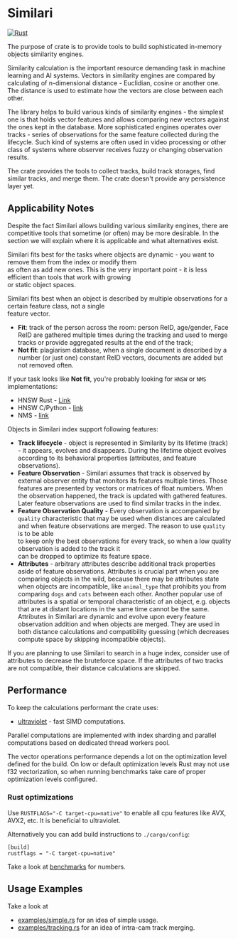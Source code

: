 # Similari

[![Rust](https://github.com/insight-platform/Similari/actions/workflows/rust.yml/badge.svg?branch=main)](https://github.com/insight-platform/Similari/actions/workflows/rust.yml)

The purpose of crate is to provide tools to build sophisticated in-memory objects similarity engines.

Similarity calculation is the important resource demanding task in machine learning and AI systems. Vectors in 
similarity engines are compared by calculating of n-dimensional distance - Euclidian, cosine or another one.
The distance is used to estimate how the vectors are close between each other.

The library helps to build various kinds of similarity engines - the simplest one is that holds vector features and 
allows comparing new vectors against the ones kept in the database. More sophisticated engines operates over tracks - 
series of observations for the same feature collected during the lifecycle. Such kind of systems are often used in video 
processing or other class of systems where observer receives fuzzy or changing observation results.

The crate provides the tools to collect tracks, build track storages, find similar tracks, and merge them. The crate 
doesn't provide any persistence layer yet.

## Applicability Notes

Despite the fact Similari allows building various similarity engines, there are competitive tools that sometime (or 
often) may be more desirable. In the section we will explain where it is applicable and what alternatives exist.

Similari fits best for the tasks where objects are dynamic - you want to remove them from the index or modify them  
as often as add new ones. This is the very important point - it is less efficient than tools that work with growing  
or static object spaces.

Similari fits best when an object is described by multiple observations for a certain feature class, not a single  
feature vector.

* **Fit**: track of the person across the room: person ReID, age/gender, Face ReID are gathered multiple times 
  during the tracking and used to merge tracks or provide aggregated results at the end of the track;
* **Not fit**: plagiarism database, when a single document is described by a number (or just one) 
  constant ReID vectors, documents are added but not removed often.

If your task looks like **Not fit**, you're probably looking for `HNSW` or `NMS` implementations:
* HNSW Rust - [Link](https://github.com/jean-pierreBoth/hnswlib-rs)
* HNSW C/Python - [link](https://github.com/nmslib/hnswlib)
* NMS - [link](https://github.com/nmslib/nmslib)

Objects in Similari index support following features:

* **Track lifecycle** - object is represented in Similarity by its lifetime (track) - it appears, evolves and 
  disappears. During the lifetime object evolves according to its behavioral properties (attributes, and feature 
  observations).
* **Feature Observation** - Similari assumes that track is observed by external observer entity that monitors its 
  features multiple times. Those features are presented by vectors or matrices of float numbers. When the 
  observation happened, the track is updated with gathered features. Later feature observations are used to find 
  similar tracks in the index.
* **Feature Observation Quality** - Every observation is accompanied by `quality` characteristic that may be used 
  when distances are calculated and when feature observations are merged. The reason to use `quality` is to be able  
  to keep only the best observations for every track, so when a low quality observation is added to the track it  
  can be dropped to optimize its feature space. 
* **Attributes** - arbitrary attributes describe additional track properties aside of feature observations. 
  Attributes is crucial part when you are comparing objects in the wild, because there may be attributes state when 
  objects are incompatible, like `animal_type` that prohibits you from comparing `dogs` and `cats` between each other. 
  Another popular use of attributes is a spatial or temporal characteristic of an object, e.g. objects that are at 
  distant locations in the same time cannot be the same. Attributes in Similari are dynamic and evolve upon every 
  feature observation addition and when objects are merged. They are used in both distance calculations and 
  compatibility guessing (which decreases compute space by skipping incompatible objects).

If you are planning to use Similari to search in a huge index, consider use of attributes to decrease the bruteforce 
space. If the attributes of two tracks are not compatible, their distance calculations are skipped.

## Performance

To keep the calculations performant the crate uses:
* [ultraviolet](https://crates.io/crates/ultraviolet) - fast SIMD computations.

Parallel computations are implemented with index sharding and parallel computations based on dedicated thread workers 
pool.

The vector operations performance depends a lot on the optimization level defined for the build. On low or default 
optimization levels Rust may not use f32 vectorization, so when running benchmarks take care of proper 
optimization levels configured.

### Rust optimizations

Use `RUSTFLAGS="-C target-cpu=native"` to enable all cpu features like AVX, AVX2, etc. It is beneficial to ultraviolet.

Alternatively you can add build instructions to `./cargo/config`:

```
[build]
rustflags = "-C target-cpu=native"
```

Take a look at [benchmarks](benches) for numbers.

## Usage Examples

Take a look at 
* [examples/simple.rs](examples/simple.rs) for an idea of simple usage.
* [examples/tracking.rs](examples/tracking.rs) for an idea of intra-cam track merging.

